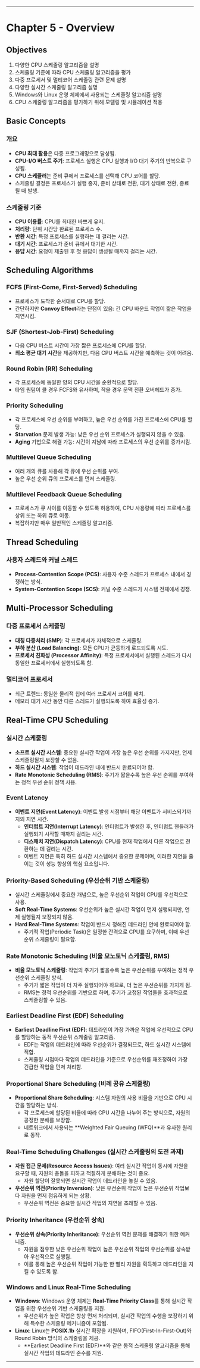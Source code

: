
---

# Chapter 5 - Overview

## Objectives
1. 다양한 CPU 스케줄링 알고리즘을 설명
2. 스케줄링 기준에 따라 CPU 스케줄링 알고리즘을 평가
3. 다중 프로세서 및 멀티코어 스케줄링 관련 문제 설명
4. 다양한 실시간 스케줄링 알고리즘 설명
5. Windows와 Linux 운영 체제에서 사용되는 스케줄링 알고리즘 설명
6. CPU 스케줄링 알고리즘을 평가하기 위해 모델링 및 시뮬레이션 적용

## Basic Concepts

### 개요
- **CPU 최대 활용**은 다중 프로그래밍으로 달성됨.
- **CPU-I/O 버스트 주기**: 프로세스 실행은 CPU 실행과 I/O 대기 주기의 반복으로 구성됨.
- **CPU 스케줄러**는 준비 큐에서 프로세스를 선택해 CPU 코어를 할당.
- 스케줄링 결정은 프로세스가 실행 중지, 준비 상태로 전환, 대기 상태로 전환, 종료될 때 발생.

### 스케줄링 기준
- **CPU 이용률**: CPU를 최대한 바쁘게 유지.
- **처리량**: 단위 시간당 완료된 프로세스 수.
- **반환 시간**: 특정 프로세스를 실행하는 데 걸리는 시간.
- **대기 시간**: 프로세스가 준비 큐에서 대기한 시간.
- **응답 시간**: 요청이 제출된 후 첫 응답이 생성될 때까지 걸리는 시간.

## Scheduling Algorithms

### FCFS (First-Come, First-Served) Scheduling
- 프로세스가 도착한 순서대로 CPU를 할당.
- 간단하지만 **Convoy Effect**라는 단점이 있음: 긴 CPU 바운드 작업이 짧은 작업을 지연시킴.

### SJF (Shortest-Job-First) Scheduling
- 다음 CPU 버스트 시간이 가장 짧은 프로세스에 CPU를 할당.
- **최소 평균 대기 시간**을 제공하지만, 다음 CPU 버스트 시간을 예측하는 것이 어려움.

### Round Robin (RR) Scheduling
- 각 프로세스에 동일한 양의 CPU 시간을 순환적으로 할당.
- 타임 퀀텀이 클 경우 FCFS와 유사하며, 작을 경우 문맥 전환 오버헤드가 증가.

### Priority Scheduling
- 각 프로세스에 우선 순위를 부여하고, 높은 우선 순위를 가진 프로세스에 CPU를 할당.
- **Starvation** 문제 발생 가능: 낮은 우선 순위 프로세스가 실행되지 않을 수 있음.
- **Aging** 기법으로 해결 가능: 시간이 지남에 따라 프로세스의 우선 순위를 증가시킴.

### Multilevel Queue Scheduling
- 여러 개의 큐를 사용해 각 큐에 우선 순위를 부여.
- 높은 우선 순위 큐의 프로세스를 먼저 스케줄링.

### Multilevel Feedback Queue Scheduling
- 프로세스가 큐 사이를 이동할 수 있도록 허용하여, CPU 사용량에 따라 프로세스를 상위 또는 하위 큐로 이동.
- 복잡하지만 매우 일반적인 스케줄링 알고리즘.

## Thread Scheduling

### 사용자 스레드와 커널 스레드
- **Process-Contention Scope (PCS)**: 사용자 수준 스레드가 프로세스 내에서 경쟁하는 방식.
- **System-Contention Scope (SCS)**: 커널 수준 스레드가 시스템 전체에서 경쟁.

## Multi-Processor Scheduling

### 다중 프로세서 스케줄링
- **대칭 다중처리 (SMP)**: 각 프로세서가 자체적으로 스케줄링.
- **부하 분산 (Load Balancing)**: 모든 CPU가 균등하게 로드되도록 시도.
- **프로세서 친화성 (Processor Affinity)**: 특정 프로세서에서 실행된 스레드가 다시 동일한 프로세서에서 실행되도록 함.

### 멀티코어 프로세서
- 최근 트렌드: 동일한 물리적 칩에 여러 프로세서 코어를 배치.
- 메모리 대기 시간 동안 다른 스레드가 실행되도록 하여 효율성 증가.

## Real-Time CPU Scheduling

### 실시간 스케줄링
- **소프트 실시간 시스템**: 중요한 실시간 작업이 가장 높은 우선 순위를 가지지만, 언제 스케줄링될지 보장할 수 없음.
- **하드 실시간 시스템**: 작업이 데드라인 내에 반드시 완료되어야 함.
- **Rate Monotonic Scheduling (RMS)**: 주기가 짧을수록 높은 우선 순위를 부여하는 정적 우선 순위 정책 사용.

### Event Latency
- **이벤트 지연(Event Latency)**: 이벤트 발생 시점부터 해당 이벤트가 서비스되기까지의 지연 시간.
  - **인터럽트 지연(Interrupt Latency)**: 인터럽트가 발생한 후, 인터럽트 핸들러가 실행되기 시작할 때까지 걸리는 시간.
  - **디스패치 지연(Dispatch Latency)**: CPU를 현재 작업에서 다른 작업으로 전환하는 데 걸리는 시간.
  - 이벤트 지연은 특히 하드 실시간 시스템에서 중요한 문제이며, 이러한 지연을 줄이는 것이 성능 향상의 핵심 요소입니다.

### Priority-Based Scheduling (우선순위 기반 스케줄링)
- 실시간 스케줄링에서 중요한 개념으로, 높은 우선순위 작업이 CPU를 우선적으로 사용.
- **Soft Real-Time Systems**: 우선순위가 높은 실시간 작업이 먼저 실행되지만, 언제 실행될지 보장되지 않음.
- **Hard Real-Time Systems**: 작업이 반드시 정해진 데드라인 안에 완료되어야 함.
  - 주기적 작업(Periodic Task)은 일정한 간격으로 CPU를 요구하며, 이때 우선순위 스케줄링이 필요함.

### Rate Monotonic Scheduling (비율 모노토닉 스케줄링, RMS)
- **비율 모노토닉 스케줄링**: 작업의 주기가 짧을수록 높은 우선순위를 부여하는 정적 우선순위 스케줄링 방식.
  - 주기가 짧은 작업이 더 자주 실행되어야 하므로, 더 높은 우선순위를 가지게 됨.
  - RMS는 정적 우선순위를 기반으로 하며, 주기가 고정된 작업들을 효과적으로 스케줄링할 수 있음.

### Earliest Deadline First (EDF) Scheduling
- **Earliest Deadline First (EDF)**: 데드라인이 가장 가까운 작업에 우선적으로 CPU를 할당하는 동적 우선순위 스케줄링 알고리즘.
  - EDF는 작업의 데드라인에 따라 우선순위가 결정되므로, 하드 실시간 시스템에 적합.
  - 스케줄링 시점마다 작업의 데드라인을 기준으로 우선순위를 재조정하여 가장 긴급한 작업을 먼저 처리함.

### Proportional Share Scheduling (비례 공유 스케줄링)
- **Proportional Share Scheduling**: 시스템 자원의 사용 비율을 기반으로 CPU 시간을 할당하는 방식.
  - 각 프로세스에 할당된 비율에 따라 CPU 시간을 나누어 주는 방식으로, 자원의 공정한 분배를 보장함.
  - 네트워크에서 사용되는 **Weighted Fair Queuing (WFQ)**과 유사한 원리로 동작.

### Real-Time Scheduling Challenges (실시간 스케줄링의 도전 과제)
- **자원 접근 문제(Resource Access Issues)**: 여러 실시간 작업이 동시에 자원을 요구할 때, 자원의 충돌을 피하고 적절하게 분배하는 것이 중요.
  - 자원 할당이 잘못되면 실시간 작업이 데드라인을 놓칠 수 있음.
- **우선순위 역전(Priority Inversion)**: 낮은 우선순위 작업이 높은 우선순위 작업보다 자원을 먼저 점유하게 되는 상황.
  - 우선순위 역전은 중요한 실시간 작업의 지연을 초래할 수 있음.
  
### Priority Inheritance (우선순위 상속)
- **우선순위 상속(Priority Inheritance)**: 우선순위 역전 문제를 해결하기 위한 메커니즘.
  - 자원을 점유한 낮은 우선순위 작업이 높은 우선순위 작업의 우선순위를 상속받아 우선적으로 실행됨.
  - 이를 통해 높은 우선순위 작업이 가능한 한 빨리 자원을 획득하고 데드라인을 지킬 수 있도록 함.

### Windows and Linux Real-Time Scheduling
- **Windows**: Windows 운영 체제는 **Real-Time Priority Class**를 통해 실시간 작업을 위한 우선순위 기반 스케줄링을 지원.
  - 우선순위가 높은 작업은 항상 먼저 처리되며, 실시간 작업의 수행을 보장하기 위해 특수한 스케줄링 메커니즘이 포함됨.
- **Linux**: Linux는 **POSIX.1b** 실시간 확장을 지원하며, FIFO(First-In-First-Out)와 Round Robin 방식의 스케줄링을 제공.
  - **Earliest Deadline First (EDF)**와 같은 동적 스케줄링 알고리즘을 통해 실시간 작업의 데드라인 준수를 지원.

---


